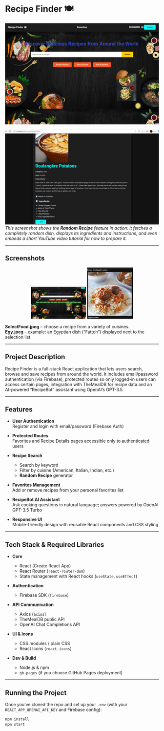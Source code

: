 # Recipe Finder 🍽️

![Homepage Screenshot](./WhatsApp%20Image%202025-05-17%20at%201.34.36%20AM.jpeg)

![Random Recipe Feature](./imageFood.jpeg)  
*This screenshot shows the **Random Recipe** feature in action: it fetches a completely random dish, displays its ingredients and instructions, and even embeds a short YouTube video tutorial for how to prepare it.*

---

## Screenshots

<p align="center">
  <img src="./SelectFood.jpeg" alt="Select from Cuisines List" width="180" />
  <img src="./Egy.jpeg" alt="Example Egyptian Dish" width="150" />
</p>

**SelectFood.jpeg** – choose a recipe from a variety of cuisines.  
**Egy.jpeg** – example: an Egyptian dish (“Fatteh”) displayed next to the selection list.

---

## Project Description

Recipe Finder is a full-stack React application that lets users search, browse and save recipes from around the world. It includes email/password authentication (via Firebase), protected routes so only logged-in users can access certain pages, integration with TheMealDB for recipe data and an AI-powered “RecipeBot” assistant using OpenAI’s GPT-3.5.

---

## Features

- **User Authentication**  
  Register and login with email/password (Firebase Auth)  

- **Protected Routes**  
  Favorites and Recipe Details pages accessible only to authenticated users  

- **Recipe Search**  
  - Search by keyword  
  - Filter by cuisine (American, Italian, Indian, etc.)  
  - **Random Recipe** generator  

- **Favorites Management**  
  Add or remove recipes from your personal favorites list  

- **RecipeBot AI Assistant**  
  Ask cooking questions in natural language; answers powered by OpenAI GPT-3.5 Turbo  

- **Responsive UI**  
  Mobile-friendly design with reusable React components and CSS styling  

---

## Tech Stack & Required Libraries

- **Core**  
  - React (Create React App)  
  - React Router (`react-router-dom`)  
  - State management with React hooks (`useState`, `useEffect`)  

- **Authentication**  
  - Firebase SDK (`firebase`)  

- **API Communication**  
  - Axios (`axios`)  
  - TheMealDB public API  
  - OpenAI Chat Completions API  

- **UI & Icons**  
  - CSS modules / plain CSS  
  - React Icons (`react-icons`)  

- **Dev & Build**  
  - Node.js & npm  
  - `gh-pages` (if you choose GitHub Pages deployment)  

---

## Running the Project

Once you’ve cloned the repo and set up your `.env` (with your `REACT_APP_OPENAI_API_KEY` and Firebase config):

```bash
npm install
npm start
